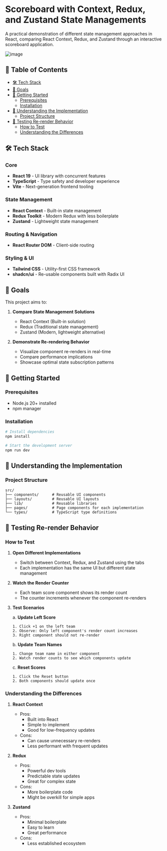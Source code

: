 # Scoreboard with Context, Redux, and Zustand State Managements

A practical demonstration of different state management approaches in React, comparing React Context, Redux, and Zustand through an interactive scoreboard application.

![image](https://github.com/user-attachments/assets/582684e5-13f1-4de8-a5ee-e1a3e662bf62)

## 📑 Table of Contents

- [🛠️ Tech Stack](#%EF%B8%8F-tech-stack)
- [🎯 Goals](#-goals)
- [🚀 Getting Started](#-getting-started)
  - [Prerequisites](#prerequisites)
  - [Installation](#installation)
- [📖 Understanding the Implementation](#-understanding-the-implementation)
  - [Project Structure](#project-structure)
- [🧪 Testing Re-render Behavior](#-testing-re-render-behavior)
  - [How to Test](#how-to-test)
  - [Understanding the Differences](#understanding-the-differences)

## 🛠️ Tech Stack

### Core

- **React 19** - UI library with concurrent features
- **TypeScript** - Type safety and developer experience
- **Vite** - Next-generation frontend tooling

### State Management

- **React Context** - Built-in state management
- **Redux Toolkit** - Modern Redux with less boilerplate
- **Zustand** - Lightweight state management

### Routing & Navigation

- **React Router DOM** - Client-side routing

### Styling & UI

- **Tailwind CSS** - Utility-first CSS framework
- **shadcn/ui** - Re-usable components built with Radix UI

## 🎯 Goals

This project aims to:

1. **Compare State Management Solutions**

   - React Context (Built-in solution)
   - Redux (Traditional state management)
   - Zustand (Modern, lightweight alternative)

2. **Demonstrate Re-rendering Behavior**
   - Visualize component re-renders in real-time
   - Compare performance implications
   - Showcase optimal state subscription patterns

## 🚀 Getting Started

### Prerequisites

- Node.js 20+ installed
- npm manager

### Installation

```bash
# Install dependencies
npm install

# Start the development server
npm run dev
```

## 📖 Understanding the Implementation

### Project Structure

```
src/
├── components/      # Reusable UI components
├── layouts/         # Reusable UI layouts
├── lib/             # Reusable libraries
├── pages/           # Page components for each implementation
└── types/           # TypeScript type definitions
```

## 🧪 Testing Re-render Behavior

### How to Test

1. **Open Different Implementations**

   - Switch between Context, Redux, and Zustand using the tabs
   - Each implementation has the same UI but different state management

2. **Watch the Render Counter**

   - Each team score component shows its render count
   - The counter increments whenever the component re-renders

3. **Test Scenarios**

   a. **Update Left Score**

   ```
   1. Click +1 on the left team
   2. Observe: Only left component's render count increases
   3. Right component should not re-render
   ```

   b. **Update Team Names**

   ```
   1. Change team name in either component
   2. Watch render counts to see which components update
   ```

   c. **Reset Scores**

   ```
   1. Click the Reset button
   2. Both components should update once
   ```

### Understanding the Differences

1. **React Context**

   - Pros:
     - Built into React
     - Simple to implement
     - Good for low-frequency updates
   - Cons:
     - Can cause unnecessary re-renders
     - Less performant with frequent updates

2. **Redux**

   - Pros:
     - Powerful dev tools
     - Predictable state updates
     - Great for complex state
   - Cons:
     - More boilerplate code
     - Might be overkill for simple apps

3. **Zustand**
   - Pros:
     - Minimal boilerplate
     - Easy to learn
     - Great performance
   - Cons:
     - Less established ecosystem

